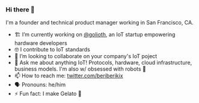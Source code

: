### Hi there 👋

I'm a founder and technical product manager working in San Francisco, CA.

- 🏗️ I’m currently working on [@golioth](https://github.com/golioth), an IoT startup empowering hardware developers
- 🤓 I contribute to IoT standards
- 🤝 I’m looking to collaborate on your company's IoT poject
- 💬 Ask me about anything IoT! Protocols, hardware, cloud infrastructure, business models. I'm also w/ obsessed with robots 🤖
- 📫 How to reach me: [twitter.com/beriberikix](https://twitter.com/beriberikix)
- 🗣 Pronouns: he/him
- ⚡ Fun fact: I make Gelato 🍨
